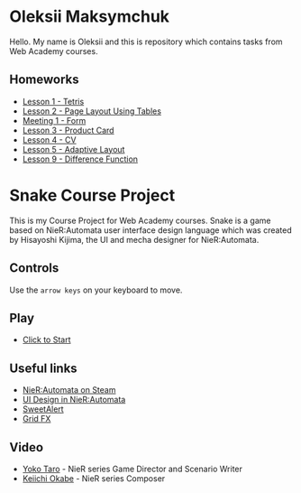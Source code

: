 # Oleksii Maksymchuk
Hello. My name is Oleksii and this is repository which contains tasks from Web Academy courses.
## Homeworks
* [Lesson 1 - Tetris](https://yomaksy.github.io/oleksii_maksymchuk/lesson_1/index.html)
* [Lesson 2 - Page Layout Using Tables](https://yomaksy.github.io/oleksii_maksymchuk/lesson_2/index.html)
* [Meeting 1 - Form](https://yomaksy.github.io/oleksii_maksymchuk/meeting_1/index.html)
* [Lesson 3 - Product Card](https://yomaksy.github.io/oleksii_maksymchuk/lesson_3/index.html)
* [Lesson 4 - CV](https://yomaksy.github.io/oleksii_maksymchuk/lesson_4/index.html)
* [Lesson 5 - Adaptive Layout](https://yomaksy.github.io/oleksii_maksymchuk/lesson_5/index.html)
* [Lesson 9 - Difference Function](https://yomaksy.github.io/oleksii_maksymchuk/lesson_9/index.html)
# Snake Course Project
This is my Course Project for Web Academy courses. Snake is a game based on NieR:Automata user interface design language which was created by Hisayoshi Kijima, the UI and mecha designer for NieR:Automata.
## Controls
Use the `arrow keys` on your keyboard to move.
## Play
* [Click to Start](https://yomaksy.github.io/oleksii_maksymchuk/snake/index.html)
## Useful links
* [NieR:Automata on Steam](https://store.steampowered.com/app/524220/NieRAutomata/)
* [UI Design in NieR:Automata](https://www.platinumgames.com/official-blog/article/9624)
* [SweetAlert](https://sweetalert.js.org)
* [Grid FX](https://htmlacademy.ru/demos/8#1)
## Video
* [Yoko Taro](https://youtu.be/L3wScHE28K8) - NieR series Game Director and Scenario Writer
* [Keiichi Okabe](https://youtu.be/MhTSy9OTWv0) - NieR series Composer